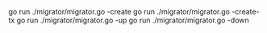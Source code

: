go run ./migrator/migrator.go -create
go run ./migrator/migrator.go -create-tx
go run ./migrator/migrator.go -up
go run ./migrator/migrator.go -down
